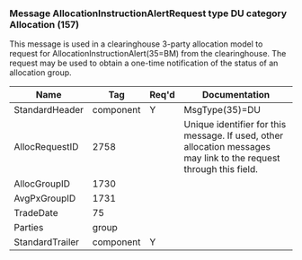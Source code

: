 ### Message AllocationInstructionAlertRequest type DU category Allocation (157)

This message is used in a clearinghouse 3-party allocation model to request for AllocationInstructionAlert(35=BM) from the clearinghouse. The request may be used to obtain a one-time notification of the status of an allocation group.

| Name            | Tag       | Req'd | Documentation                                                                                                      |
|-----------------|-----------|----------|--------------------------------------------------------------------------------------------------------------------|
| StandardHeader  | component |   Y   | MsgType(35)=DU                                                                                                     |
| AllocRequestID  | 2758      |       | Unique identifier for this message. If used, other allocation messages may link to the request through this field. |
| AllocGroupID    | 1730      |       |                                                                                                                    |
| AvgPxGroupID    | 1731      |       |                                                                                                                    |
| TradeDate       | 75        |       |                                                                                                                    |
| Parties         | group     |       |                                                                                                                    |
| StandardTrailer | component |   Y   |                                                                                                                    |

